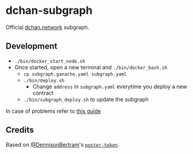# dchan-subgraph

Official [dchan.network](https://dchan.network) subgraph.

## Development

* `./bin/docker_start_node.sh`
* Once started, open a new terminal and `./bin/docker_bash.sh`
  * `cp subgraph.ganache.yaml subgraph.yaml`
  * `./bin/deploy.sh`
    * Change `address` in `subgraph.yaml` everytime you deploy a new contract
  * `./bin/subgraph_deploy.sh` to update the subgraph

In case of problems refer to [this guide](https://thegraph.com/docs/developer/quick-start)

## Credits

Based on [@DennisonBertram](https://twitter.com/DennisonBertram/)'s [`poster-token`](https://github.com/crazyrabbitLTC/poster-token).
